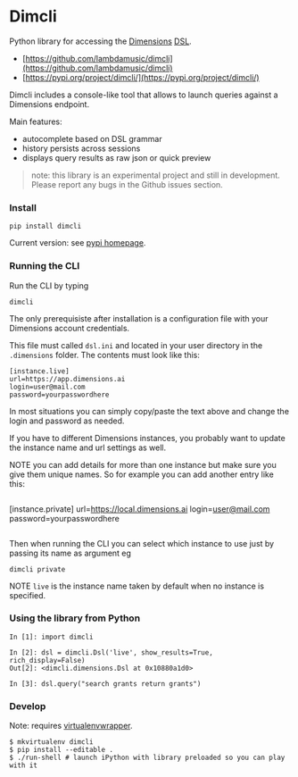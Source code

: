 # Dimcli

Python library for accessing the [Dimensions](https://www.dimensions.ai/) [DSL](https://app.dimensions.ai/dsl).

-   [https://github.com/lambdamusic/dimcli](https://github.com/lambdamusic/dimcli)
-   [https://pypi.org/project/dimcli/](https://pypi.org/project/dimcli/)

Dimcli includes a console-like tool that allows to launch queries against a Dimensions endpoint.

Main features:

-   autocomplete based on DSL grammar
-   history persists across sessions
-   displays query results as raw json or quick preview

> note: this library is an experimental project and still in development. Please report any bugs in the Github issues section.

### Install

```
pip install dimcli
```

Current version: see [pypi homepage](https://pypi.org/project/dimcli/).

### Running the CLI

Run the CLI by typing

```
dimcli
```

The only prerequisiste after installation is a configuration file with your Dimensions account credentials.

This file must called `dsl.ini` and located in your user directory in the `.dimensions` folder. The contents must look like this:

```
[instance.live]
url=https://app.dimensions.ai
login=user@mail.com
password=yourpasswordhere
```

In most situations you can simply copy/paste the text above and change the login and password as needed.

If you have to different Dimensions instances, you probably want to update the instance name and url settings as well.

NOTE you can add details for more than one instance but make sure you give them unique names. So for example you can add another entry like this:

```

```

[instance.private]
url=https://local.dimensions.ai
login=user@mail.com
password=yourpasswordhere

```

```

Then when running the CLI you can select which instance to use just by passing its name as argument eg

```
dimcli private
```

NOTE `live` is the instance name taken by default when no instance is specified.

### Using the library from Python

```
In [1]: import dimcli

In [2]: dsl = dimcli.Dsl('live', show_results=True, rich_display=False)
Out[2]: <dimcli.dimensions.Dsl at 0x10880a1d0>

In [3]: dsl.query("search grants return grants")
```

### Develop

Note: requires [virtualenvwrapper](https://virtualenvwrapper.readthedocs.io/en/latest/).

```
$ mkvirtualenv dimcli
$ pip install --editable .
$ ./run-shell # launch iPython with library preloaded so you can play with it
```

